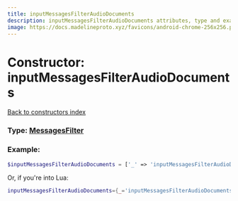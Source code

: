 ```yaml
---
title: inputMessagesFilterAudioDocuments
description: inputMessagesFilterAudioDocuments attributes, type and example
image: https://docs.madelineproto.xyz/favicons/android-chrome-256x256.png
---
```

# Constructor: inputMessagesFilterAudioDocuments  
[Back to constructors index](index.md)






### Type: [MessagesFilter](../types/MessagesFilter.md)


### Example:

```php
$inputMessagesFilterAudioDocuments = ['_' => 'inputMessagesFilterAudioDocuments'];
```  


Or, if you're into Lua:

```lua
inputMessagesFilterAudioDocuments={_='inputMessagesFilterAudioDocuments'}

```


